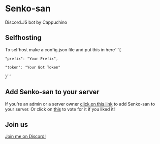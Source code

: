 
# Senko-san

Discord.JS bot by Cappuchino
## Selfhosting
To selfhost make a config.json file and put this in here```{

    "prefix": "Your Prefix",
    
    "token": "Your Bot Token"

}```
## Add Senko-san to your server
If you're an admin or a server owner [click on this link](https://discordapp.com/oauth2/authorize?client_id=363384807734116354&scope=bot) to add Senko-san to your server. Or click on [this](https://discordbots.org/bot/363384807734116354) to vote for it if you liked it!
## Join us
[Join me on Discord!](http://discord.gg/KfFTecu)
